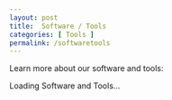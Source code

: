 ```yaml
---
layout: post
title:  Software / Tools
categories: [ Tools ]
permalink: /softwaretools
---
```

Learn more about our software and tools:

<div id="software_and_tools">
  Loading Software and Tools...
</div>

<script src="/uploads/js/axios.min.js"></script>
<script>
  let softwareListElem = document.getElementById("software_and_tools");
  axios.get("https://api.github.com/orgs/thetensor-space/repos")
    .then(({ data }) => {
      console.log(data);
      softwareListElem.innerHTML = data.map(repo => {
        return `
          <h3><a href="${repo.html_url}" rel="noopener noreferer" target="_blank"> ${repo.name}</a></h3>
          <p>${repo.description}</p>
        `;
      }).join("");
    })
    .catch(err => {
      softwareListElem.innerHTML = "Failed to GET thetensor-space repositories. Please reload page.";
    });
</script>